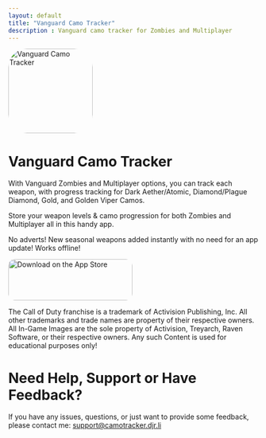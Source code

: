 ```yaml
---
layout: default
title: "Vanguard Camo Tracker"
description : Vanguard camo tracker for Zombies and Multiplayer
---
```


<a href="https://apps.apple.com/us/app/vanguard-camo-tracker/id1594861329?itscg=30200&amp;itsct=apps_box_appicon" style="width: 170px; height: 170px; border-radius: 22%; overflow: hidden; display: inline-block; vertical-align: middle;"><img src="https://is1-ssl.mzstatic.com/image/thumb/Purple116/v4/44/40/f5/4440f566-2e77-5aef-dc31-e4a2f5af42a6/AppIcon-0-0-1x_U007emarketing-0-0-0-7-0-0-sRGB-0-0-0-GLES2_U002c0-512MB-85-220-0-0.png/540x540bb.jpg" alt="Vanguard Camo Tracker" style="width: 170px; height: 170px; border-radius: 22%; overflow: hidden; display: inline-block; vertical-align: middle;"></a>

# Vanguard Camo Tracker

With Vanguard Zombies and Multiplayer options, you can track each weapon, with progress tracking for Dark Aether/Atomic, Diamond/Plague Diamond, Gold, and Golden Viper Camos. 

Store your weapon levels & camo progression for both Zombies and Multiplayer all in this handy app. 

No adverts!
New seasonal weapons added instantly with no need for an app update!
Works offline!

<a href="https://apps.apple.com/us/app/vanguard-camo-tracker/id1594861329?itsct=apps_box_badge&amp;itscg=30200" style="display: inline-block; overflow: hidden; border-radius: 13px; width: 250px; height: 83px;"><img src="https://tools.applemediaservices.com/api/badges/download-on-the-app-store/black/en-us?size=250x83&amp;releaseDate=1637366400" alt="Download on the App Store" style="border-radius: 13px; width: 250px; height: 83px;"></a>

The Call of Duty franchise is a trademark of Activision Publishing, Inc. All other trademarks and trade names are property of their respective owners. All In-Game Images are the sole property of Activision, Treyarch, Raven Software, or their respective owners. Any such Content is used for educational purposes only!

# Need Help, Support or Have Feedback?
If you have any issues, questions, or just want to provide some feedback, please contact me: <support@camotracker.djr.li>

